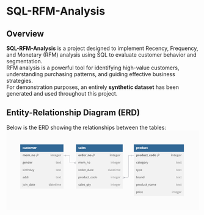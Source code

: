 # SQL-RFM-Analysis

## Overview
**SQL-RFM-Analysis** is a project designed to implement Recency, Frequency, and Monetary (RFM) analysis using SQL to evaluate customer behavior and segmentation.  
RFM analysis is a powerful tool for identifying high-value customers, understanding purchasing patterns, and guiding effective business strategies.  
For demonstration purposes, an entirely **synthetic dataset** has been generated and used throughout this project.

## Entity-Relationship Diagram (ERD)
Below is the ERD showing the relationships between the tables:
![ERD Diagram](./ERD.png)
